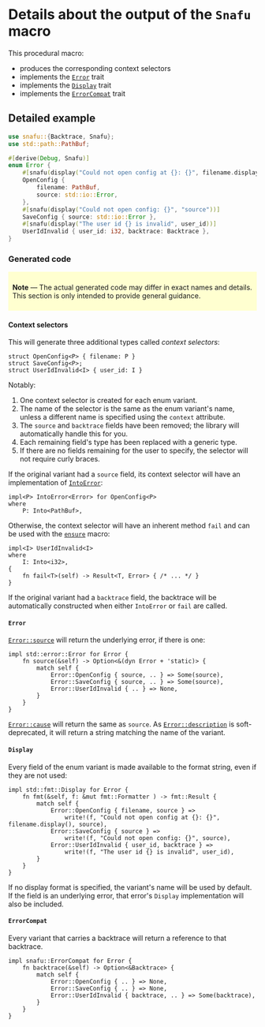 # Details about the output of the `Snafu` macro

This procedural macro:

- produces the corresponding context selectors
- implements the [`Error`][Error] trait
- implements the [`Display`][Display] trait
- implements the [`ErrorCompat`][ErrorCompat] trait

## Detailed example

```rust
use snafu::{Backtrace, Snafu};
use std::path::PathBuf;

#[derive(Debug, Snafu)]
enum Error {
    #[snafu(display("Could not open config at {}: {}", filename.display(), source))]
    OpenConfig {
        filename: PathBuf,
        source: std::io::Error,
    },
    #[snafu(display("Could not open config: {}", "source"))]
    SaveConfig { source: std::io::Error },
    #[snafu(display("The user id {} is invalid", user_id))]
    UserIdInvalid { user_id: i32, backtrace: Backtrace },
}
```

### Generated code

<div style="background: #ffffd0; padding: 0.6em; margin-bottom: 0.6em;">

**Note** — The actual generated code may differ in exact names and
details. This section is only intended to provide general
guidance.

</div>

#### Context selectors

This will generate three additional types called *context
selectors*:

```rust,ignore
struct OpenConfig<P> { filename: P }
struct SaveConfig<P>;
struct UserIdInvalid<I> { user_id: I }
```

Notably:

1. One context selector is created for each enum variant.
1. The name of the selector is the same as the enum variant's name,
   unless a different name is specified using the `context` attribute.
1. The `source` and `backtrace` fields have been removed; the
   library will automatically handle this for you.
1. Each remaining field's type has been replaced with a generic
   type.
1. If there are no fields remaining for the user to specify, the
   selector will not require curly braces.

If the original variant had a `source` field, its context selector
will have an implementation of [`IntoError`][IntoError]:

```rust,ignore
impl<P> IntoError<Error> for OpenConfig<P>
where
    P: Into<PathBuf>,
```

Otherwise, the context selector will have an inherent method
`fail` and can be used with the [`ensure`](ensure) macro:

```rust,ignore
impl<I> UserIdInvalid<I>
where
    I: Into<i32>,
{
    fn fail<T>(self) -> Result<T, Error> { /* ... */ }
}
```

If the original variant had a `backtrace` field, the backtrace
will be automatically constructed when either `IntoError` or
`fail` are called.

#### `Error`

[`Error::source`][source] will return the underlying error, if
there is one:

```rust,ignore
impl std::error::Error for Error {
    fn source(&self) -> Option<&(dyn Error + 'static)> {
        match self {
            Error::OpenConfig { source, .. } => Some(source),
            Error::SaveConfig { source, .. } => Some(source),
            Error::UserIdInvalid { .. } => None,
        }
    }
}
```

[`Error::cause`][cause] will return the same as `source`. As
[`Error::description`][description] is soft-deprecated, it will
return a string matching the name of the variant.

#### `Display`

Every field of the enum variant is made available to the format
string, even if they are not used:

```rust,ignore
impl std::fmt::Display for Error {
    fn fmt(&self, f: &mut fmt::Formatter ) -> fmt::Result {
        match self {
            Error::OpenConfig { filename, source } =>
                write!(f, "Could not open config at {}: {}", filename.display(), source),
            Error::SaveConfig { source } =>
                write!(f, "Could not open config: {}", source),
            Error::UserIdInvalid { user_id, backtrace } =>
                write!(f, "The user id {} is invalid", user_id),
        }
    }
}
```

If no display format is specified, the variant's name will be used
by default. If the field is an underlying error, that error's
`Display` implementation will also be included.

#### `ErrorCompat`

Every variant that carries a backtrace will return a reference to
that backtrace.

```rust,ignore
impl snafu::ErrorCompat for Error {
    fn backtrace(&self) -> Option<&Backtrace> {
        match self {
            Error::OpenConfig { .. } => None,
            Error::SaveConfig { .. } => None,
            Error::UserIdInvalid { backtrace, .. } => Some(backtrace),
        }
    }
}
```

[Display]: std::fmt::Display
[ErrorCompat]: crate::ErrorCompat
[Error]: std::error::Error
[IntoError]: crate::IntoError
[cause]: std::error::Error::cause
[description]: std::error::Error::description
[source]: std::error::Error::source
